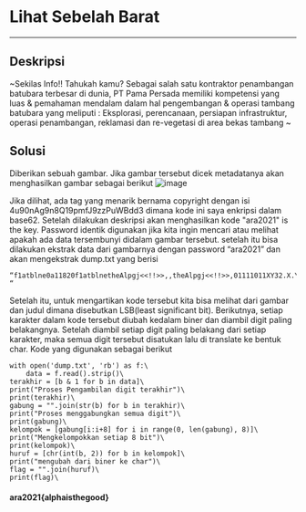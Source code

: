 # Lihat Sebelah Barat
---
## Deskripsi
~Sekilas Info!! Tahukah kamu? Sebagai salah satu kontraktor penambangan batubara terbesar di dunia, PT Pama Persada memiliki kompetensi yang luas & pemahaman mendalam dalam hal pengembangan & operasi tambang batubara yang meliputi : Eksplorasi, perencanaan, persiapan infrastruktur, operasi penambangan, reklamasi dan re-vegetasi di area bekas tambang ~
## Solusi
Diberikan sebuah gambar. Jika gambar tersebut dicek metadatanya akan menghasilkan gambar sebagai berikut
![image](https://user-images.githubusercontent.com/50267676/112207555-da6cd980-8c49-11eb-85ff-d4d21ee3c53d.png)

Jika dilihat, ada tag yang menarik bernama copyright dengan isi 4u90nAg9n8Q19pmfJ9zzPuWBdd3 dimana kode ini saya enkripsi dalam base62. Setelah dilakukan deskripsi akan menghasilkan kode "ara2021" is the key. Password identik digunakan jika kita ingin mencari atau melihat apakah ada data tersembunyi didalam gambar tersebut. setelah itu bisa dilakukan ekstrak data dari gambarnya dengan password “ara2021” dan akan mengekstrak dump.txt yang berisi 
```
“f1atblne0a11820f1atblnetheAlpgj<<!!>>,,theAlpgj<<!!>>,01111011XY32.X.Yl//lmml.63mm2*l6.+7lml622336*26/X3YXYXXY./YY.2Y32C7CBi*66iC6C2BBB3i6B36i>AQJ>Q7[\C;|Q[M]\C;|Q[M]|G]B>S.201111101 “
```

Setelah itu, untuk mengartikan kode tersebut kita bisa melihat dari gambar dan judul dimana disebutkan LSB(least significant bit).  Berikutnya, setiap karakter dalam kode tersebut diubah kedalam biner dan diambil digit paling belakangnya. Setelah diambil setiap digit paling belakang dari setiap karakter, maka semua digit tersebut disatukan lalu di translate ke bentuk char. Kode yang digunakan sebagai berikut
```
with open('dump.txt', 'rb') as f:\
    data = f.read().strip()\
terakhir = [b & 1 for b in data]\
print("Proses Pengambilan digit terakhir")\
print(terakhir)\
gabung = "".join(str(b) for b in terakhir)\
print("Proses menggabungkan semua digit")\
print(gabung)\
kelompok = [gabung[i:i+8] for i in range(0, len(gabung), 8)]\
print("Mengkelompokkan setiap 8 bit")\
print(kelompok)\
huruf = [chr(int(b, 2)) for b in kelompok]\
print("mengubah dari biner ke char")\
flag = "".join(huruf)\
print(flag)\
```

#### ara2021{alphaisthegood}
